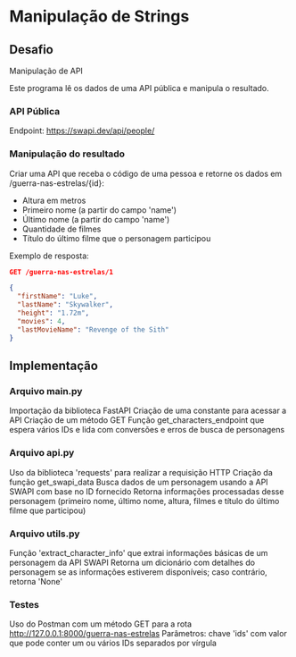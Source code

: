 # Manipulação de Strings

## Desafio

Manipulação de API

Este programa lê os dados de uma API pública e manipula o resultado.

### API Pública
Endpoint: https://swapi.dev/api/people/<id>

### Manipulação do resultado

Criar uma API que receba o código de uma pessoa e retorne os dados em /guerra-nas-estrelas/{id}:

- Altura em metros
- Primeiro nome (a partir do campo 'name')
- Último nome  (a partir do campo 'name')
- Quantidade de filmes
- Título do último filme que o personagem participou

Exemplo de resposta:
```json
GET /guerra-nas-estrelas/1 

{
  "firstName": "Luke",
  "lastName": "Skywalker",
  "height": "1.72m",
  "movies": 4,
  "lastMovieName": "Revenge of the Sith"
}
```
## Implementação
### Arquivo main.py
Importação da biblioteca FastAPI
Criação de uma constante para acessar a API
Criação de um método GET
Função get_characters_endpoint que espera vários IDs e lida com conversões e erros de busca de personagens

### Arquivo api.py
Uso da biblioteca 'requests' para realizar a requisição HTTP
Criação da função get_swapi_data
Busca dados de um personagem usando a API SWAPI com base no ID fornecido
Retorna informações processadas desse personagem (primeiro nome, último nome, altura, filmes e título do último filme que participou)

### Arquivo utils.py
Função 'extract_character_info' que extrai informações básicas de um personagem da API SWAPI
Retorna um dicionário com detalhes do personagem se as informações estiverem disponíveis; caso contrário, retorna 'None'

### Testes
Uso do Postman com um método GET para a rota http://127.0.0.1:8000/guerra-nas-estrelas
Parâmetros: chave 'ids' com valor que pode conter um ou vários IDs separados por vírgula
